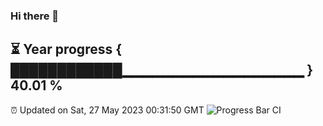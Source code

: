 ### Hi there 👋
⏳ Year progress { ████████████▁▁▁▁▁▁▁▁▁▁▁▁▁▁▁▁▁▁ } 40.01 %
---
⏰ Updated on Sat, 27 May 2023 00:31:50 GMT
![Progress Bar CI](https://github.com/Moyi321/Moyi321/workflows/Progress%20Bar%20CI/badge.svg)
